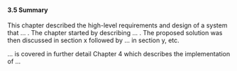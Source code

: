#### 3.5 Summary

This chapter described the high-level requirements and design of a system that ... . The chapter started by describing ... . The proposed solution was then discussed in section x followed by ... in section y, etc.

... is covered in further detail Chapter 4 which describes the implementation of ...